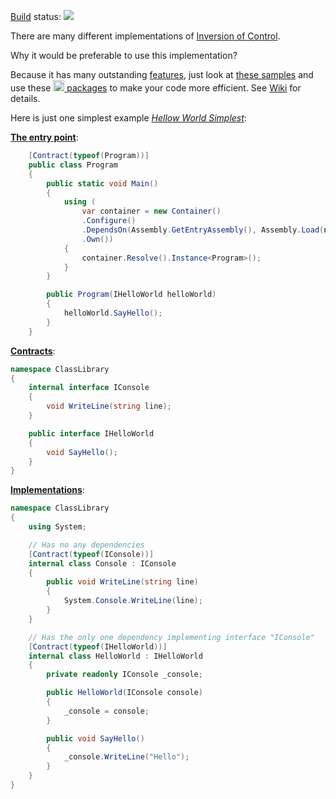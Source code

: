[Build](http://tcavs2015.cloudapp.net/) status: <img src="http://tcavs2015.cloudapp.net/app/rest/builds/buildType:(id:DevTeam_IoC_Build)/statusIcon"/>

There are many different implementations of [Inversion of Control](https://github.com/DevTeam/IoC/wiki/Inversion-of-Control).

Why it would be preferable to use this implementation?

Because it has many outstanding [features](https://github.com/DevTeam/IoC/wiki/Features), just look at [these samples](https://github.com/DevTeam/IoC/wiki/Samples) and use these [<img src="https://www.nuget.org/Content/Logos/nugetlogo.png" height="18"> packages](https://github.com/DevTeam/IoC/wiki/NuGet-packages) to make your code more efficient. See [Wiki](https://github.com/DevTeam/IoC/wiki) for details.

Here is just one simplest example [_Hellow World Simplest_](https://github.com/DevTeam/IoC/tree/master/Samples/HelloWorldSimplest):

[**The entry point**](https://github.com/DevTeam/IoC/blob/master/Samples/HelloWorldSimplest/ConsoleApp/Program.cs):

```csharp
    [Contract(typeof(Program))]
    public class Program
    {
        public static void Main()
        {
            using (
                var container = new Container()
                .Configure()
                .DependsOn(Assembly.GetEntryAssembly(), Assembly.Load(new AssemblyName("ClassLibrary")))
                .Own())
            {
                container.Resolve().Instance<Program>();
            }
        }

        public Program(IHelloWorld helloWorld)
        {
            helloWorld.SayHello();
        }
    }
```

[**Contracts**](https://github.com/DevTeam/IoC/tree/master/Samples/HelloWorldSimplest/ClassLibrary):
```csharp
namespace ClassLibrary
{
    internal interface IConsole
    {
        void WriteLine(string line);
    }

    public interface IHelloWorld
    {
        void SayHello();
    }
}
```

[**Implementations**](https://github.com/DevTeam/IoC/tree/master/Samples/HelloWorldSimplest/ClassLibrary):
```csharp
namespace ClassLibrary
{
    using System;

    // Has no any dependencies
    [Contract(typeof(IConsole))]
    internal class Console : IConsole
    {
        public void WriteLine(string line)
        {
            System.Console.WriteLine(line);
        }
    }

    // Has the only one dependency implementing interface "IConsole"
    [Contract(typeof(IHelloWorld))]
    internal class HelloWorld : IHelloWorld
    {
        private readonly IConsole _console;

        public HelloWorld(IConsole console)
        {
            _console = console;
        }

        public void SayHello()
        {
            _console.WriteLine("Hello");
        }
    }
}
```
